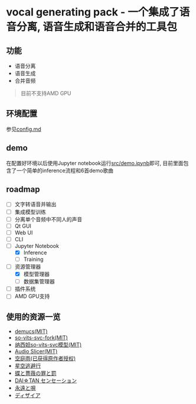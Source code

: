 # vocal generating pack - 一个集成了语音分离, 语音生成和语音合并的工具包

## 功能
- 语音分离
- 语音生成
- 合并音频

> 目前不支持AMD GPU

## 环境配置

参见[config.md](doc/environment.md)

## demo

在配置好环境以后使用Jupyter notebook运行[src/demo.ipynb](src/demo.ipynb)即可, 目前里面包含了一个简单的inference流程和6首demo歌曲

## roadmap
- [ ] 文字转语音并输出
- [ ] 集成模型训练
- [ ] 分离单个音频中不同人的声音
- [ ] Qt GUI
- [ ] Web UI
- [ ] CLI
- [ ] Jupyter Notebook
  - [x] Inference
  - [ ] Training
- [ ] 资源管理器
  - [x] 模型管理器
  - [ ] 数据集管理器
- [ ] 插件系统
- [ ] AMD GPU支持

## 使用的资源一览

- [demucs(MIT)](https://github.com/facebookresearch/demucs)
- [so-vits-svc-fork(MIT)](https://github.com/voicepaw/so-vits-svc-fork)
- [纳西妲so-vits-svc模型(MIT)](https://huggingface.co/kaze-mio/so-vits-genshin)
- [Audio Slicer(MIT)](https://github.com/openvpi/audio-slicer)
- [空庭雨(已获得原作者授权)](https://music.163.com/song?id=2006730110)
- [星空逃避行](https://tandess.itch.io/escape-demo)
- [蝶と薔薇の罪と罰](https://www.tandess.com/en/music/free-material/material.html)
- [DAI☆TAN センセーション](https://www.tandess.com/en/music/free-material/material.html)
- [永遠と唄](https://www.tandess.com/en/music/free-material/material.html)
- [ディザイア](https://www.tandess.com/en/music/free-material/material.html)

